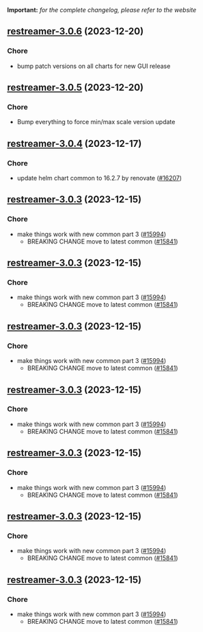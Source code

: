 **Important:**
*for the complete changelog, please refer to the website*




## [restreamer-3.0.6](https://github.com/truecharts/charts/compare/restreamer-3.0.5...restreamer-3.0.6) (2023-12-20)

### Chore

- bump patch versions on all charts for new GUI release
  
  


## [restreamer-3.0.5](https://github.com/truecharts/charts/compare/restreamer-3.0.4...restreamer-3.0.5) (2023-12-20)

### Chore

- Bump everything to force min/max scale version update
  
  


## [restreamer-3.0.4](https://github.com/truecharts/charts/compare/restreamer-3.0.3...restreamer-3.0.4) (2023-12-17)

### Chore

- update helm chart common to 16.2.7 by renovate ([#16207](https://github.com/truecharts/charts/issues/16207))
  
  


## [restreamer-3.0.3](https://github.com/truecharts/charts/compare/restreamer-2.0.16...restreamer-3.0.3) (2023-12-15)

### Chore

- make things work with new common part 3 ([#15994](https://github.com/truecharts/charts/issues/15994))
  - BREAKING CHANGE move to latest common ([#15841](https://github.com/truecharts/charts/issues/15841))
  
  


## [restreamer-3.0.3](https://github.com/truecharts/charts/compare/restreamer-2.0.16...restreamer-3.0.3) (2023-12-15)

### Chore

- make things work with new common part 3 ([#15994](https://github.com/truecharts/charts/issues/15994))
  - BREAKING CHANGE move to latest common ([#15841](https://github.com/truecharts/charts/issues/15841))
  
  


## [restreamer-3.0.3](https://github.com/truecharts/charts/compare/restreamer-2.0.16...restreamer-3.0.3) (2023-12-15)

### Chore

- make things work with new common part 3 ([#15994](https://github.com/truecharts/charts/issues/15994))
  - BREAKING CHANGE move to latest common ([#15841](https://github.com/truecharts/charts/issues/15841))
  
  


## [restreamer-3.0.3](https://github.com/truecharts/charts/compare/restreamer-2.0.16...restreamer-3.0.3) (2023-12-15)

### Chore

- make things work with new common part 3 ([#15994](https://github.com/truecharts/charts/issues/15994))
  - BREAKING CHANGE move to latest common ([#15841](https://github.com/truecharts/charts/issues/15841))
  
  


## [restreamer-3.0.3](https://github.com/truecharts/charts/compare/restreamer-2.0.16...restreamer-3.0.3) (2023-12-15)

### Chore

- make things work with new common part 3 ([#15994](https://github.com/truecharts/charts/issues/15994))
  - BREAKING CHANGE move to latest common ([#15841](https://github.com/truecharts/charts/issues/15841))
  
  


## [restreamer-3.0.3](https://github.com/truecharts/charts/compare/restreamer-2.0.16...restreamer-3.0.3) (2023-12-15)

### Chore

- make things work with new common part 3 ([#15994](https://github.com/truecharts/charts/issues/15994))
  - BREAKING CHANGE move to latest common ([#15841](https://github.com/truecharts/charts/issues/15841))
  
  


## [restreamer-3.0.3](https://github.com/truecharts/charts/compare/restreamer-2.0.16...restreamer-3.0.3) (2023-12-15)

### Chore

- make things work with new common part 3 ([#15994](https://github.com/truecharts/charts/issues/15994))
  - BREAKING CHANGE move to latest common ([#15841](https://github.com/truecharts/charts/issues/15841))
